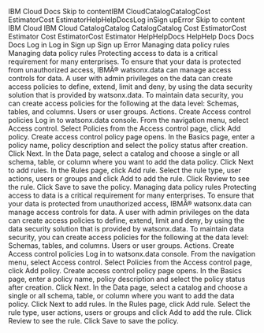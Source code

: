 ﻿IBM Cloud Docs Skip to contentIBM CloudCatalogCatalogCost EstimatorCost EstimatorHelpHelpDocsLog inSign upError Skip to content IBM Cloud IBM Cloud CatalogCatalog CatalogCatalog Cost EstimatorCost Estimator Cost EstimatorCost Estimator HelpHelpDocs HelpHelp Docs Docs Docs Log in Log in Sign up Sign up Error Managing data policy rules Managing data policy rules Protecting access to data is a critical requirement for many enterprises. To ensure that your data is protected from unauthorized access, IBMÂ® watsonx.data can manage access controls for data. A user with admin privileges on the data can create access policies to define, extend, limit and deny, by using the data security solution that is provided by watsonx.data. To maintain data security, you can create access policies for the following at the data level: Schemas, tables, and columns. Users or user groups. Actions. Create Access control policies Log in to watsonx.data console. From the navigation menu, select Access control. Select Policies from the Access control page, click Add policy. Create access control policy page opens. In the Basics page, enter a policy name, policy description and select the policy status after creation. Click Next. In the Data page, select a catalog and choose a single or all schema, table, or column where you want to add the data policy. Click Next to add rules. In the Rules page, click Add rule. Select the rule type, user actions, users or groups and click Add to add the rule. Click Review to see the rule. Click Save to save the policy. Managing data policy rules Protecting access to data is a critical requirement for many enterprises. To ensure that your data is protected from unauthorized access, IBMÂ® watsonx.data can manage access controls for data. A user with admin privileges on the data can create access policies to define, extend, limit and deny, by using the data security solution that is provided by watsonx.data. To maintain data security, you can create access policies for the following at the data level: Schemas, tables, and columns. Users or user groups. Actions. Create Access control policies Log in to watsonx.data console. From the navigation menu, select Access control. Select Policies from the Access control page, click Add policy. Create access control policy page opens. In the Basics page, enter a policy name, policy description and select the policy status after creation. Click Next. In the Data page, select a catalog and choose a single or all schema, table, or column where you want to add the data policy. Click Next to add rules. In the Rules page, click Add rule. Select the rule type, user actions, users or groups and click Add to add the rule. Click Review to see the rule. Click Save to save the policy.
